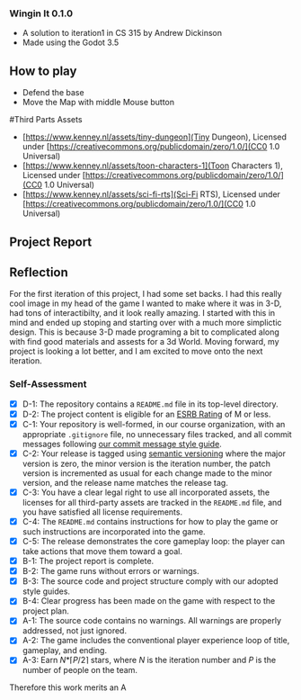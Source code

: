 ### Wingin It 0.1.0
- A solution to iteration1 in CS 315 by Andrew Dickinson
- Made using the Godot 3.5
## How to play
- Defend the base 
- Move the Map with middle Mouse button

#Third Parts Assets
- [https://www.kenney.nl/assets/tiny-dungeon](Tiny Dungeon), Licensed under [https://creativecommons.org/publicdomain/zero/1.0/](CC0 1.0 Universal)
- [https://www.kenney.nl/assets/toon-characters-1](Toon Characters 1), Licensed under [https://creativecommons.org/publicdomain/zero/1.0/](CC0 1.0 Universal)
- [https://www.kenney.nl/assets/sci-fi-rts](Sci-Fi RTS), Licensed under [https://creativecommons.org/publicdomain/zero/1.0/](CC0 1.0 Universal)

## Project Report 

## Reflection
For the first iteration of this project, I had some set backs. I had this really cool image in my head of the game I wanted to make where it was in 3-D, had tons of interactibilty, and it look really amazing. I started with this in mind and ended up stoping and starting over with a much more simplictic design. This is because 3-D made programing a bit to complicated along with find good materials and assests for a 3d World. Moving forward, my project is looking a lot better, and I am excited to move onto the next iteration. 

### Self-Assessment
- [X] D-1: The repository contains a <code>README.md</code> file in its top-level directory.
- [X] D-2: The project content is eligible for an <a href="https://www.esrb.org/ratings-guide/">ESRB Rating</a> of M or less.
- [X] C-1: Your repository is well-formed, in our course organization, with an appropriate <code>.gitignore</code> file, no unnecessary files tracked, and all commit messages following <a href="https://cbea.ms/git-commit/">our commit message style guide</a>.
- [X] C-2: Your release is tagged using <a href="https://semver.org/">semantic versioning</a> where the major version is zero, the minor version is the iteration number, the patch version is incremented as usual for each change made to the minor version, and the release name matches the release tag.
- [X] C-3: You have a clear legal right to use all incorporated assets, the licenses for all third-party assets are tracked in the <code>README.md</code> file, and you have satisfied all license requirements.
- [X] C-4: The <code>README.md</code> contains instructions for how to play the game or such instructions are incorporated into the game.
- [X] C-5: The release demonstrates the core gameplay loop: the player can take actions that move them toward a goal.
- [X] B-1: The project report is complete.
- [X] B-2: The game runs without errors or warnings.
- [X] B-3: The source code and project structure comply with our adopted style guides.
- [X] B-4: Clear progress has been made on the game with respect to the project plan.
- [X] A-1: The source code contains no warnings. All warnings are properly addressed, not just ignored.
- [X] A-2: The game includes the conventional player experience loop of title, gameplay, and ending.
- [X] A-3: Earn <em>N</em>*&lceil;<em>P</em>/2&rceil; stars, where <em>N</em> is the iteration number and <em>P</em> is the number of people on the team.

Therefore this work merits an A
